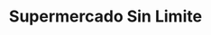 ---
title: "Supermercado Sin Limite"
url: /lincoln-park/supermercado-sin-limite/
shop: Supermarkt
---